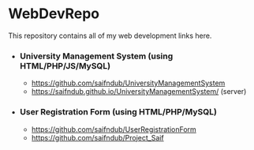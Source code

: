 # WebDevRepo
This repository contains all of my web development links here.

- ### University Management System (using HTML/PHP/JS/MySQL)
  - https://github.com/saifndub/UniversityManagementSystem
  - https://saifndub.github.io/UniversityManagementSystem/ (server)
- ### User Registration Form (using HTML/PHP/MySQL)
  - https://github.com/saifndub/UserRegistrationForm
  - https://github.com/saifndub/Project_Saif
